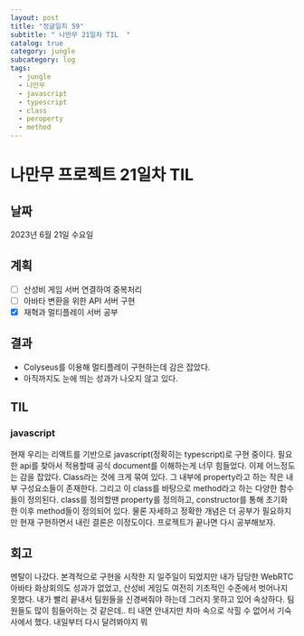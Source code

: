 ```yaml
---
layout: post
title: "정글일지 59"
subtitle: " 나만무 21일차 TIL  "
catalog: true
category: jungle
subcategory: log
tags:
  - jungle
  - 나만무
  - javascript
  - typescript
  - class
  - peroperty
  - method
---
```


# 나만무 프로젝트 21일차 TIL

## 날짜

2023년 6월 21일 수요일

## 계획

- [ ] 산성비 게임 서버 연결하여 중복처리
- [ ] 아바타 변환을 위한 API 서버 구현
- [x] 재혁과 멀티플레이 서버 공부

## 결과

- Colyseus를 이용해 멀티플레이 구현하는데 감은 잡았다.
- 아직까지도 눈에 띄는 성과가 나오지 않고 있다.

## TIL

### javascript

현재 우리는 리액트를 기반으로 javascript(정확히는 typescript)로 구현 중이다. 필요한 api를 찾아서 적용할때 공식 document를 이해하는게 너무 힘들었다. 이제 어느정도는 감을 잡았다. Class라는 것에 크게 묶여 있다. 그 내부에 property라고 하는 작은 내부 구성요소들이 존재한다. 그리고 이 class를 바탕으로 method라고 하는 다양한 함수들이 정의된다. class를 정의할땐 property를 정의하고, constructor를 통해 초기화 한 이후 method들이 정의되어 있다. 물론 자세하고 정확한 개념은 더 공부가 필요하지만 현재 구현하면서 내린 결론은 이정도이다. 프로젝트가 끝나면 다시 공부해보자.

## 회고

멘탈이 나갔다. 본격적으로 구현을 시작한 지 일주일이 되었지만 내가 담당한 WebRTC 아바타 화상회의도 성과가 없었고, 산성비 게임도 여전히 기초적인 수준에서 벗어나지 못했다. 내가 빨리 끝내서 팀원들을 신경써줘야 하는데 그러지 못하고 있어 속상하다. 팀원들도 많이 힘들어하는 것 같은데.. 티 내면 안내지만 차마 속으로 삭힐 수 없어서 기숙사에서 했다. 내일부터 다시 달려봐야지 뭐
